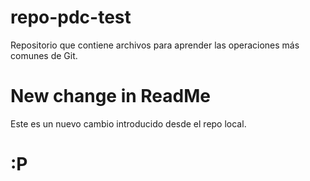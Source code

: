 # repo-pdc-test
Repositorio que contiene archivos para aprender las operaciones más comunes de Git.

# New change in ReadMe
Este es un nuevo cambio introducido desde el repo local.

# :P